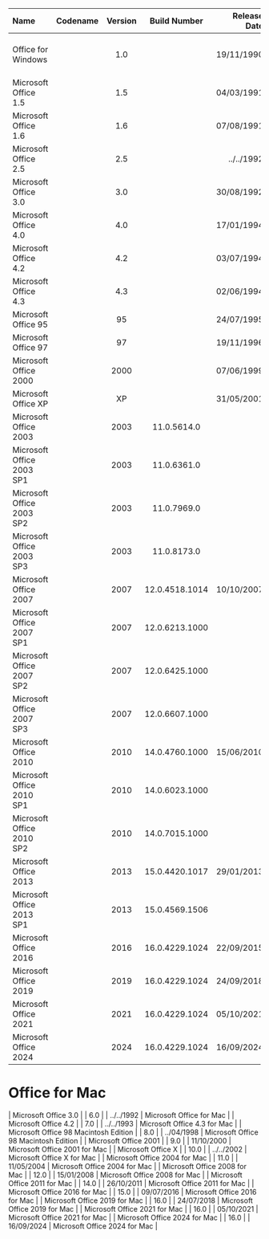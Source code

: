| Name                                                   | Codename          | Version | Build Number      | Release Date | Release Name                                             |
| :----------------------------------------------------- | :---------------: | :-----: | :---------------: | -----------: | :------------------------------------------------------- |
| Office for Windows                                     |                   |  1.0    |                   |  19/11/1990  |  The Microsoft Office for Windows                        |
| Microsoft Office 1.5                                   |                   |  1.5    |                   |  04/03/1991  |  Microsoft Office 1.5                                    |
| Microsoft Office 1.6                                   |                   |  1.6    |                   |  07/08/1991  |  Microsoft Office 1.6                                    |
| Microsoft Office 2.5                                   |                   |  2.5    |                   |  ../../1992  |  Microsoft Office 2.5                                    |
| Microsoft Office 3.0                                   |                   |  3.0    |                   |  30/08/1992  |  Microsoft Office 3.0                                    |
| Microsoft Office 4.0                                   |                   |  4.0    |                   |  17/01/1994  |  Microsoft Office 4.0                                    |
| Microsoft Office 4.2                                   |                   |  4.2    |                   |  03/07/1994  |  Microsoft Office 4.2                                    |
| Microsoft Office 4.3                                   |                   |  4.3    |                   |  02/06/1994  |  Microsoft Office 4.3                                    |
| Microsoft Office 95                                    |                   |  95     |                   |  24/07/1995  |  Microsoft Office 95                                     |
| Microsoft Office 97                                    |                   |  97     |                   |  19/11/1996  |  Microsoft Office 97                                     |
| Microsoft Office 2000                                  |                   |  2000   |                   |  07/06/1999  |  Microsoft Office 2000                                   |
| Microsoft Office XP                                    |                   |  XP     |                   |  31/05/2001  |  Microsoft Office XP                                     |
| Microsoft Office 2003                                  |                   |  2003   | 11.0.5614.0       |              |  Microsoft Office 2003                                   |
| Microsoft Office 2003 SP1                              |                   |  2003   | 11.0.6361.0       |              |  Microsoft Office 2003 SP1                               |
| Microsoft Office 2003 SP2                              |                   |  2003   | 11.0.7969.0       |              |  Microsoft Office 2003 SP2                               |
| Microsoft Office 2003 SP3                              |                   |  2003   | 11.0.8173.0       |              |  Microsoft Office 2003 SP3                               |
| Microsoft Office 2007                                  |                   |  2007   | 12.0.4518.1014    |  10/10/2007  |  Microsoft Office 2007                                   |
| Microsoft Office 2007 SP1                              |                   |  2007   | 12.0.6213.1000    |              |  Microsoft Office 2007 SP1                               |
| Microsoft Office 2007 SP2                              |                   |  2007   | 12.0.6425.1000    |              |  Microsoft Office 2007 SP2                               |
| Microsoft Office 2007 SP3                              |                   |  2007   | 12.0.6607.1000    |              |  Microsoft Office 2007 SP3                               |
| Microsoft Office 2010                                  |                   |  2010   | 14.0.4760.1000    |  15/06/2010  |  Microsoft Office 2010                                   |
| Microsoft Office 2010 SP1                              |                   |  2010   | 14.0.6023.1000    |              |  Microsoft Office 2010 SP1                               |
| Microsoft Office 2010 SP2                              |                   |  2010   | 14.0.7015.1000    |              |  Microsoft Office 2010 SP2                               |
| Microsoft Office 2013                                  |                   |  2013   | 15.0.4420.1017    |  29/01/2013  |  Microsoft Office 2013                                   |
| Microsoft Office 2013 SP1                              |                   |  2013   | 15.0.4569.1506    |              |  Microsoft Office 2013 SP1                               |
| Microsoft Office 2016                                  |                   |  2016   | 16.0.4229.1024    |  22/09/2015  |  Microsoft Office 2016                                   |
| Microsoft Office 2019                                  |                   |  2019   | 16.0.4229.1024    |  24/09/2018  |  Microsoft Office 2019                                   |
| Microsoft Office 2021                                  |                   |  2021   | 16.0.4229.1024    |  05/10/2021  |  Microsoft Office 2021                                   |
| Microsoft Office 2024                                  |                   |  2024   | 16.0.4229.1024    |  16/09/2024  |  Microsoft Office 2024                                   |


# **Office for Mac**


| Microsoft Office 3.0                                   |                   |  6.0    |                   |  ../../1992  |  Microsoft Office for Mac                                |
| Microsoft Office 4.2                                   |                   |  7.0    |                   |  ../../1993  |  Microsoft Office 4.3 for Mac                            |
| Microsoft Office 98 Macintosh Edition                  |                   |  8.0    |                   |  ../04/1998  |  Microsoft Office 98 Macintosh Edition                   |
| Microsoft Office 2001                                  |                   |  9.0    |                   |  11/10/2000  |  Microsoft Office 2001 for Mac                           |
| Microsoft Office X                                     |                   |  10.0   |                   |  ../../2002  |  Microsoft Office X for Mac                              |
| Microsoft Office 2004 for Mac                          |                   |  11.0   |                   |  11/05/2004  |  Microsoft Office 2004 for Mac                           |
| Microsoft Office 2008 for Mac                          |                   |  12.0   |                   |  15/01/2008  |  Microsoft Office 2008 for Mac                           |
| Microsoft Office 2011 for Mac                          |                   |  14.0   |                   |  26/10/2011  |  Microsoft Office 2011 for Mac                           |
| Microsoft Office 2016 for Mac                          |                   |  15.0   |                   |  09/07/2016  |  Microsoft Office 2016 for Mac                           |
| Microsoft Office 2019 for Mac                          |                   |  16.0   |                   |  24/07/2018  |  Microsoft Office 2019 for Mac                           |
| Microsoft Office 2021 for Mac                          |                   |  16.0   |                   |  05/10/2021  |  Microsoft Office 2021 for Mac                           |
| Microsoft Office 2024 for Mac                          |                   |  16.0   |                   |  16/09/2024  |  Microsoft Office 2024 for Mac                           |